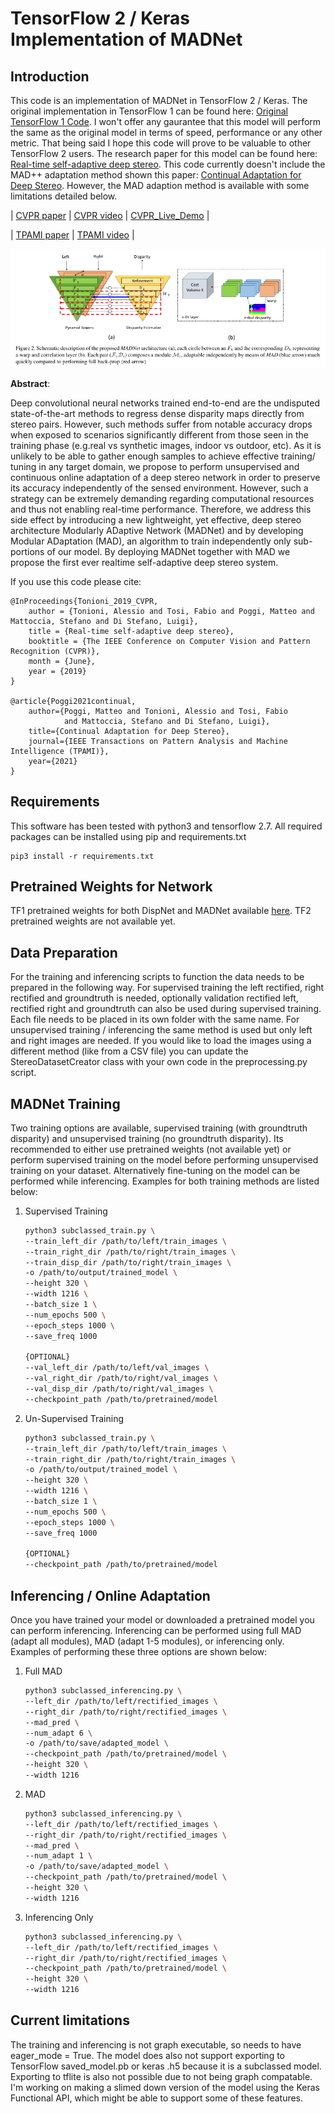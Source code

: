 # TensorFlow 2 / Keras Implementation of MADNet
## Introduction
This code is an implementation of MADNet in TensorFlow 2 / Keras. The original implementation in TensorFlow 1 can be found here: [Original TensorFlow 1 Code](https://github.com/CVLAB-Unibo/Real-time-self-adaptive-deep-stereo). I won't offer any gaurantee that this model will perform the same as the original model in terms of speed, performance or any other metric. That being said I hope this code will prove to be valuable to other TensorFlow 2 users. The research paper for this model can be found here: [Real-time self-adaptive deep stereo](https://arxiv.org/abs/1810.05424). This code currently doesn't include the MAD++ adaptation method shown this paper: [Continual Adaptation for Deep Stereo](https://arxiv.org/pdf/2007.05233.pdf). However, the MAD adaption method is available with some limitations detailed below.


| [CVPR paper](https://arxiv.org/abs/1810.05424) | [CVPR video](https://www.youtube.com/watch?v=7SjyzDxmCY4) | [CVPR_Live_Demo](https://www.youtube.com/watch?v=4O-7OzVYAeU) |

| [TPAMI paper](https://arxiv.org/pdf/2007.05233.pdf) | [TPAMI video](https://www.youtube.com/watch?v=YnPGbQE2dLQ) |

![image](images/MADNet.png)

**Abstract**:

Deep convolutional neural networks trained end-to-end are the undisputed state-of-the-art methods to regress dense disparity maps directly from stereo pairs. However, such methods suffer from notable accuracy drops when exposed to scenarios significantly different from those seen in the training phase (e.g.real vs synthetic images, indoor vs outdoor, etc). As it is unlikely to be able to gather enough samples to achieve effective training/ tuning in any target domain, we propose to perform unsupervised and continuous online adaptation of a deep stereo network in order to preserve its accuracy independently of the sensed environment. However, such a strategy can be extremely demanding regarding computational resources and thus not enabling real-time performance. Therefore, we address this side effect by introducing a new lightweight, yet effective, deep stereo architecture Modularly ADaptive Network (MADNet) and by developing Modular ADaptation (MAD), an algorithm to train independently only sub-portions of our model. By deploying MADNet together with MAD we propose the first ever realtime self-adaptive deep stereo system.


If you use this code please cite: 
```
@InProceedings{Tonioni_2019_CVPR,
    author = {Tonioni, Alessio and Tosi, Fabio and Poggi, Matteo and Mattoccia, Stefano and Di Stefano, Luigi},
    title = {Real-time self-adaptive deep stereo},
    booktitle = {The IEEE Conference on Computer Vision and Pattern Recognition (CVPR)},
    month = {June},
    year = {2019}    
}

@article{Poggi2021continual,
    author={Poggi, Matteo and Tonioni, Alessio and Tosi, Fabio
            and Mattoccia, Stefano and Di Stefano, Luigi},
    title={Continual Adaptation for Deep Stereo},
    journal={IEEE Transactions on Pattern Analysis and Machine Intelligence (TPAMI)},
    year={2021}
}

```

## Requirements
This software has been tested with python3 and tensorflow 2.7. All required packages can be installed using pip and requirements.txt

```
pip3 install -r requirements.txt
```

## Pretrained Weights for Network
TF1 pretrained weights for both DispNet and MADNet available [here](https://drive.google.com/open?id=1GwGxBOFx-NlUo9RAUgPlgPvaHCpGedlm). TF2 pretrained weights are not available yet.

## Data Preparation
For the training and inferencing scripts to function the data needs to be prepared in the following way. For supervised training the left rectified, right rectified and groundtruth is needed, optionally validation rectified left, rectified right and groundtruth can also be used during supervised training. Each file needs to be placed in its own folder with the same name. For unsupervised training / inferencing the same method is used but only left and right images are needed. If you would like to load the images using a different method (like from a CSV file) you can update the StereoDatasetCreator class with your own code in the preprocessing.py script.   

## MADNet Training
Two training options are available, supervised training (with groundtruth disparity) and unsupervised training (no groundtruth disparity). Its recommended to either use pretrained weights (not available yet) or perform supervised training on the model before performing unsupervised training on your dataset. Alternatively fine-tuning on the model can be performed while inferencing. Examples for both training methods are listed below:
1. Supervised Training
   ```bash
   python3 subclassed_train.py \
   --train_left_dir /path/to/left/train_images \
   --train_right_dir /path/to/right/train_images \
   --train_disp_dir /path/to/right/train_images \
   -o /path/to/output/trained_model \
   --height 320 \
   --width 1216 \
   --batch_size 1 \
   --num_epochs 500 \
   --epoch_steps 1000 \
   --save_freq 1000
    
   {OPTIONAL}
   --val_left_dir /path/to/left/val_images \
   --val_right_dir /path/to/right/val_images \
   --val_disp_dir /path/to/right/val_images \
   --checkpoint_path /path/to/pretrained/model 
   ```
2. Un-Supervised Training
   ```bash
   python3 subclassed_train.py \
   --train_left_dir /path/to/left/train_images \
   --train_right_dir /path/to/right/train_images \
   -o /path/to/output/trained_model \
   --height 320 \
   --width 1216 \
   --batch_size 1 \
   --num_epochs 500 \
   --epoch_steps 1000 \
   --save_freq 1000
    
   {OPTIONAL}
   --checkpoint_path /path/to/pretrained/model
   ```
## Inferencing / Online Adaptation
Once you have trained your model or downloaded a pretrained model you can perform inferencing. Inferencing can be performed using full MAD (adapt all modules), MAD (adapt 1-5 modules), or inferencing only. Examples of performing these three options are shown below:

1. Full MAD
   ```bash
   python3 subclassed_inferencing.py \
   --left_dir /path/to/left/rectified_images \
   --right_dir /path/to/right/rectified_images \
   --mad_pred \
   --num_adapt 6 \
   -o /path/to/save/adapted_model \
   --checkpoint_path /path/to/pretrained/model \
   --height 320 \
   --width 1216 
   ```
2. MAD
   ```bash
   python3 subclassed_inferencing.py \
   --left_dir /path/to/left/rectified_images \
   --right_dir /path/to/right/rectified_images \
   --mad_pred \
   --num_adapt 1 \
   -o /path/to/save/adapted_model \
   --checkpoint_path /path/to/pretrained/model \
   --height 320 \
   --width 1216      
   ```
2. Inferencing Only
   ```bash
   python3 subclassed_inferencing.py \
   --left_dir /path/to/left/rectified_images \
   --right_dir /path/to/right/rectified_images \
   --checkpoint_path /path/to/pretrained/model \
   --height 320 \
   --width 1216      
   ```

## Current limitations
The training and inferencing is not graph executable, so needs to have eager_mode = True. The model does also not support exporting to TensorFlow saved_model.pb or keras .h5 because it is a subclassed model. Exporting to tflite is also not possible due to not being graph compatable. I'm working on making a slimed down version of the model using the Keras Functional API, which might be able to support some of these features.
